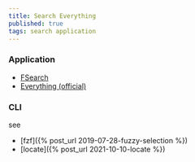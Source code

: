 ```yaml
---
title: Search Everything
published: true
tags: search application
---
```


### Application
- [FSearch](http://www.fsearch.org/)
- [Everything (official)](https://www.voidtools.com/downloads/)

### CLI
see
- [fzf]({% post_url 2019-07-28-fuzzy-selection %})
- [locate]({% post_url 2021-10-10-locate %})